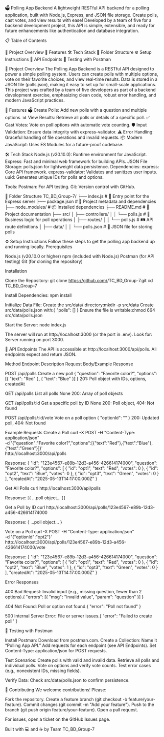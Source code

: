 🗳️ Polling App Backend
A lightweight RESTful API backend for a polling application, built with Node.js, Express, and JSON file storage. Create polls, cast votes, and view results with ease! Developed by a team of five for a backend development project, this API is simple, extensible, and ready for future enhancements like authentication and database integration.
   

📋 Table of Contents

🌟 Project Overview
🚀 Features
🛠️ Tech Stack
📂 Folder Structure
⚙️ Setup Instructions
📡 API Endpoints
🧪 Testing with Postman


🌟 Project Overview
The Polling App Backend is a RESTful API designed to power a simple polling system. Users can create polls with multiple options, vote on their favorite choices, and view real-time results. Data is stored in a JSON file (polls.json), making it easy to set up for small-scale applications. This project was crafted by a team of five developers as part of a backend development exercise, emphasizing clean code, robust error handling, and modern JavaScript practices.

🚀 Features
🗳️ Create Polls: Add new polls with a question and multiple options.
📊 View Results: Retrieve all polls or details of a specific poll.
✅ Cast Votes: Vote on poll options with automatic vote counting.
🛡️ Input Validation: Ensure data integrity with express-validator.
⚠️ Error Handling: Graceful handling of file operations and invalid requests.
📦 Modern JavaScript: Uses ES Modules for a future-proof codebase.


🛠️ Tech Stack
Node.js (v20.10.0): Runtime environment for JavaScript.
Express: Fast and minimal web framework for building APIs.
JSON File Storage: polls.json for lightweight data persistence.
Dependencies:
express: Core API framework.
express-validator: Validates and sanitizes user inputs.
uuid: Generates unique IDs for polls and options.


Tools:
Postman: For API testing.
Git: Version control with GitHub.


📂 Folder Structure
TC_BD_Group-7/
├── index.js                # 🚀 Entry point for the Express server
├── package.json            # 📝 Project metadata and dependencies
├── node_modules/           # 📦 Installed dependencies
├── README.md               # 📖 Project documentation
├── src/
│   ├── controllers/
│   │   └── polls.js        # 🧠 Business logic for poll operations
│   ├── routes/
│   │   └── polls.js        # 🛤️ API route definitions
│   ├── data/
│   │   └── polls.json      # 💾 JSON file for storing polls


⚙️ Setup Instructions
Follow these steps to get the polling app backend up and running locally.
Prerequisites

Node.js (v20.10.0 or higher)
npm (included with Node.js)
Postman (for API testing)
Git (for cloning the repository)

Installation

Clone the Repository:
git clone https://github.com/<your-repo>/TC_BD_Group-7.git
cd TC_BD_Group-7


Install Dependencies:
npm install


Initialize Data File:
Create the src/data/ directory:mkdir -p src/data
Create src/data/polls.json with:{
  "polls": []
}
Ensure the file is writable:chmod 664 src/data/polls.json


Start the Server:
node index.js


The server will run at http://localhost:3000 (or the port in .env).
Look for: Server running on port 3000.



📡 API Endpoints
The API is accessible at http://localhost:3000/api/polls. All endpoints expect and return JSON.

Method
Endpoint
Description
Request Body/Example
Response


POST
/api/polls
Create a new poll
{ "question": "Favorite color?", "options": [{ "text": "Red" }, { "text": "Blue" }] }
201: Poll object with IDs, options, createdAt


GET
/api/polls
List all polls
None
200: Array of poll objects


GET
/api/polls/:id
Get a specific poll by ID
None
200: Poll object, 404: Not found


POST
/api/polls/:id/vote
Vote on a poll option
{ "optionId": "<option-id>" }
200: Updated poll, 404: Not found


Example Requests
Create a Poll
curl -X POST -H "Content-Type: application/json" \
-d '{"question":"Favorite color?","options":[{"text":"Red"},{"text":"Blue"},{"text":"Green"}]}' \
http://localhost:3000/api/polls

Response:
{
  "id": "123e4567-e89b-12d3-a456-426614174000",
  "question": "Favorite color?",
  "options": [
    { "id": "opt1", "text": "Red", "votes": 0 },
    { "id": "opt2", "text": "Blue", "votes": 0 },
    { "id": "opt3", "text": "Green", "votes": 0 }
  ],
  "createdAt": "2025-05-13T14:17:00.000Z"
}

Get All Polls
curl http://localhost:3000/api/polls

Response:
[{ ...poll object... }]

Get a Poll by ID
curl http://localhost:3000/api/polls/123e4567-e89b-12d3-a456-426614174000

Response:
{ ...poll object... }

Vote on a Poll
curl -X POST -H "Content-Type: application/json" \
-d '{"optionId":"opt2"}' \
http://localhost:3000/api/polls/123e4567-e89b-12d3-a456-426614174000/vote

Response:
{
  "id": "123e4567-e89b-12d3-a456-426614174000",
  "question": "Favorite color?",
  "options": [
    { "id": "opt1", "text": "Red", "votes": 0 },
    { "id": "opt2", "text": "Blue", "votes": 1 },
    { "id": "opt3", "text": "Green", "votes": 0 }
  ],
  "createdAt": "2025-05-13T14:17:00.000Z"
}

Error Responses

400 Bad Request: Invalid input (e.g., missing question, fewer than 2 options).{ "errors": [{ "msg": "Invalid value", "param": "question" }] }


404 Not Found: Poll or option not found.{ "error": "Poll not found" }


500 Internal Server Error: File or server issues.{ "error": "Failed to create poll" }




🧪 Testing with Postman

Install Postman: Download from postman.com.
Create a Collection:
Name it “Polling App API.”
Add requests for each endpoint (see API Endpoints).
Set Content-Type: application/json for POST requests.


Test Scenarios:
Create polls with valid and invalid data.
Retrieve all polls and individual polls.
Vote on options and verify vote counts.
Test error cases (e.g., nonexistent IDs, missing fields).


Verify Data: Check src/data/polls.json to confirm persistence.


🤝 Contributing
We welcome contributions! Please:

Fork the repository.
Create a feature branch (git checkout -b feature/your-feature).
Commit changes (git commit -m "Add your feature").
Push to the branch (git push origin feature/your-feature).
Open a pull request.

For issues, open a ticket on the GitHub Issues page.


Built with 💻 and ☕ by Team TC_BD_Group-7
